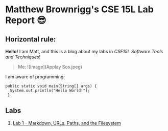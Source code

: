# Matthew Brownrigg's CSE 15L Lab Report 😎
Horizontal rule: 
---
**Hello!** I am Matt, and this is a blog about my labs in *CSE15L Software Tools and Techniques*! 

> Me:
![Image](Applay Sos.jpeg)

I am aware of programming:
```
public static void main(String[] args) {
  System.out.println("Hello World!");
 }
 ```


## Labs
1. [Lab 1 - Markdown, URLs, Paths, and the Filesystem](https://thinkr3.github.io/cse15l-lab-reports/lab1.html) 
